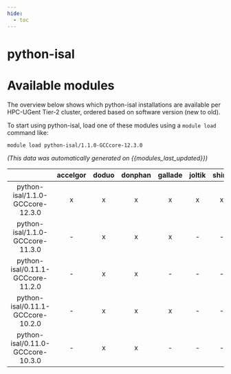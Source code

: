 ```yaml
---
hide:
  - toc
---
```


python-isal
===========

# Available modules


The overview below shows which python-isal installations are available per HPC-UGent Tier-2 cluster, ordered based on software version (new to old).

To start using python-isal, load one of these modules using a `module load` command like:

```shell
module load python-isal/1.1.0-GCCcore-12.3.0
```

*(This data was automatically generated on {{modules_last_updated}})*  

| |accelgor|doduo|donphan|gallade|joltik|shinx|skitty|
| :---: | :---: | :---: | :---: | :---: | :---: | :---: | :---: |
|python-isal/1.1.0-GCCcore-12.3.0|x|x|x|x|x|x|x|
|python-isal/1.1.0-GCCcore-11.3.0|-|x|x|x|-|-|-|
|python-isal/0.11.1-GCCcore-11.2.0|-|x|x|-|-|-|-|
|python-isal/0.11.1-GCCcore-10.2.0|-|x|x|x|-|-|-|
|python-isal/0.11.0-GCCcore-10.3.0|-|x|x|-|-|-|-|
